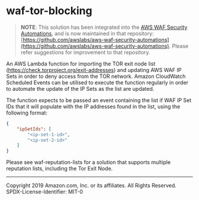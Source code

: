# waf-tor-blocking
> **NOTE**: This solution has been integrated into the [AWS WAF Security Automations](https://aws.amazon.com/answers/security/aws-waf-security-automations/), and is now maintained in that repository: [https://github.com/awslabs/aws-waf-security-automations](https://github.com/awslabs/aws-waf-security-automations).
> Please refer suggestions for improvement to that repository.

An AWS Lambda function for importing the TOR exit node list (https://check.torproject.org/exit-addresses) and updating AWS WAF IP Sets in order to deny access from the TOR network.
Amazon CloudWatch Scheduled Events can be utilised to execute the function regularly in order to automate the update of the IP Sets as the list are updated.

The function expects to be passed an event containing the list if WAF IP Set IDs that it will populate with the IP addresses found in the list, using the following format:

```json
{
    "ipSetIds": [
        "<ip-set-1-id>",
        "<ip-set-2-id>"
    ]
}
```

Please see waf-reputation-lists for a solution that supports multiple reputation lists, including the Tor Exit Node.

***

Copyright 2019 Amazon.com, Inc. or its affiliates. All Rights Reserved.
SPDX-License-Identifier: MIT-0
